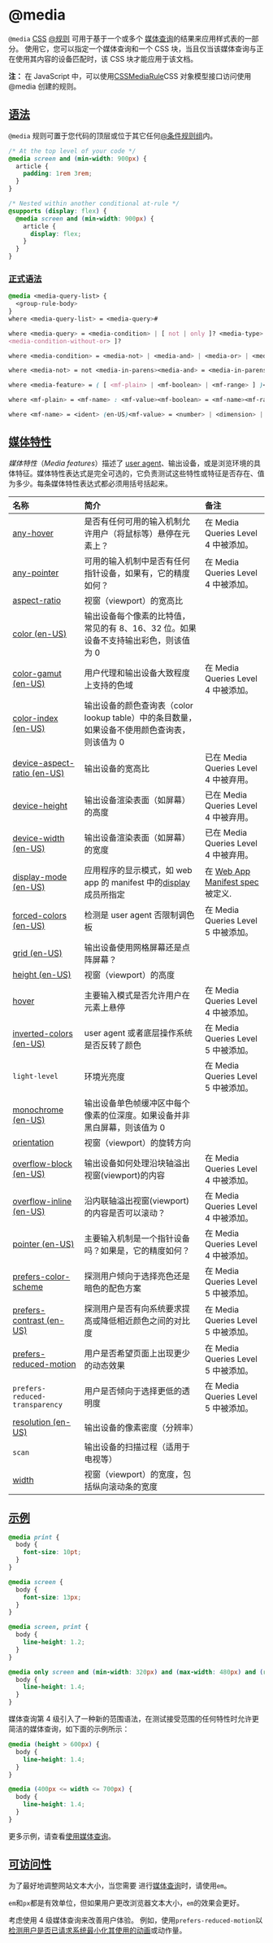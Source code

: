 # @media

`@media` [CSS](https://developer.mozilla.org/en/CSS) [@规则](https://developer.mozilla.org/zh-CN/docs/Web/CSS/At-rule) 可用于基于一个或多个 [媒体查询](https://developer.mozilla.org/en-US/docs/Web/CSS/Media_Queries/Using_media_queries)的结果来应用样式表的一部分。 使用它，您可以指定一个媒体查询和一个 CSS 块，当且仅当该媒体查询与正在使用其内容的设备匹配时，该 CSS 块才能应用于该文档。

**注：** 在 JavaScript 中，可以使用[CSSMediaRule](https://developer.mozilla.org/zh-CN/docs/Web/API/CSSMediaRule)CSS 对象模型接口访问使用@media 创建的规则。

## [语法](https://developer.mozilla.org/zh-CN/docs/Web/CSS/@media#语法)

`@media` 规则可置于您代码的顶层或位于其它任何[@条件规则组](https://developer.mozilla.org/zh-CN/docs/Web/CSS/At-rule#条件规则组)内。

```css
/* At the top level of your code */
@media screen and (min-width: 900px) {
  article {
    padding: 1rem 3rem;
  }
}

/* Nested within another conditional at-rule */
@supports (display: flex) {
  @media screen and (min-width: 900px) {
    article {
      display: flex;
    }
  }
}
```

### [正式语法](https://developer.mozilla.org/zh-CN/docs/Web/CSS/@media#正式语法)

```css
@media <media-query-list> {
  <group-rule-body>
}
where <media-query-list> = <media-query>#

where <media-query> = <media-condition> | [ not | only ]? <media-type> [ and
<media-condition-without-or> ]?

where <media-condition> = <media-not> | <media-and> | <media-or> | <media-in-parens><media-type> = <ident> (en-US)<media-condition-without-or> = <media-not> | <media-and> | <media-in-parens>

where <media-not> = not <media-in-parens><media-and> = <media-in-parens> [ and <media-in-parens> ]+<media-or> = <media-in-parens> [ or <media-in-parens> ]+<media-in-parens> = ( <media-condition> ) | <media-feature> | <general-enclosed>

where <media-feature> = ( [ <mf-plain> | <mf-boolean> | <mf-range> ] )<general-enclosed> = [ <function-token> <any-value> ) ] | ( <ident> (en-US) <any-value> )

where <mf-plain> = <mf-name> : <mf-value><mf-boolean> = <mf-name><mf-range> = <mf-name> [ '<' | '>' ]? '='? <mf-value> | <mf-value> [ '<' | '>' ]? '='? <mf-name> | <mf-value> '<' '='? <mf-name> '<' '='? <mf-value> | <mf-value> '>' '='? <mf-name> '>' '='? <mf-value>

where <mf-name> = <ident> (en-US)<mf-value> = <number> | <dimension> | <ident> (en-US) | <ratio>
```

## [媒体特性](https://developer.mozilla.org/zh-CN/docs/Web/CSS/@media#媒体特性)

_媒体特性_（_Media features_）描述了 [user agent](https://developer.mozilla.org/zh-CN/docs/Glossary/User_agent)、输出设备，或是浏览环境的具体特征。媒体特性表达式是完全可选的，它负责测试这些特性或特征是否存在、值为多少。每条媒体特性表达式都必须用括号括起来。

| 名称 | 简介 | 备注 |
|:----|:----|:----|
| [any-hover](https://developer.mozilla.org/zh-CN/docs/Web/CSS/@media/any-hover) | 是否有任何可用的输入机制允许用户（将鼠标等）悬停在元素上？ | 在 Media Queries Level 4 中被添加。 |
| [any-pointer](https://developer.mozilla.org/zh-CN/docs/Web/CSS/@media/any-pointer) | 可用的输入机制中是否有任何指针设备，如果有，它的精度如何？ | 在 Media Queries Level 4 中被添加。 |
| [aspect-ratio](https://developer.mozilla.org/zh-CN/docs/Web/CSS/@media/aspect-ratio) | 视窗（viewport）的宽高比 | |
| [color (en-US)](https://developer.mozilla.org/en-US/docs/Web/CSS/@media/color) | 输出设备每个像素的比特值，常见的有 8、16、32 位。如果设备不支持输出彩色，则该值为 0 | |
| [color-gamut (en-US)](https://developer.mozilla.org/en-US/docs/Web/CSS/@media/color-gamut) | 用户代理和输出设备大致程度上支持的色域 | 在 Media Queries Level 4 中被添加。 |
| [color-index (en-US)](https://developer.mozilla.org/en-US/docs/Web/CSS/@media/color-index) | 输出设备的颜色查询表（color lookup table）中的条目数量，如果设备不使用颜色查询表，则该值为 0 | |
| [device-aspect-ratio (en-US)](https://developer.mozilla.org/en-US/docs/Web/CSS/@media/device-aspect-ratio) | 输出设备的宽高比 | 已在 Media Queries Level 4 中被弃用。 |
| [device-height](https://developer.mozilla.org/zh-CN/docs/Web/CSS/@media/device-height) | 输出设备渲染表面（如屏幕）的高度 | 已在 Media Queries Level 4 中被弃用。 |
| [device-width (en-US)](https://developer.mozilla.org/en-US/docs/Web/CSS/@media/device-width) | 输出设备渲染表面（如屏幕）的宽度 | 已在 Media Queries Level 4 中被弃用。 |
| [display-mode (en-US)](https://developer.mozilla.org/en-US/docs/Web/CSS/@media/display-mode) | 应用程序的显示模式，如 web app 的 manifest 中的[display](https://developer.mozilla.org/zh-CN/docs/Web/Manifest#display) 成员所指定 | 在 [Web App Manifest spec](http://w3c.github.io/manifest/#the-display-mode-media-feature)被定义. |
| [forced-colors (en-US)](https://developer.mozilla.org/en-US/docs/Web/CSS/@media/forced-colors) | 检测是 user agent 否限制调色板 | 在 Media Queries Level 5 中被添加。 |
| [grid (en-US)](https://developer.mozilla.org/en-US/docs/Web/CSS/@media/grid) | 输出设备使用网格屏幕还是点阵屏幕？ | |
| [height (en-US)](https://developer.mozilla.org/en-US/docs/Web/CSS/@media/height) | 视窗（viewport）的高度 | |
| [hover](https://developer.mozilla.org/zh-CN/docs/Web/CSS/@media/hover) | 主要输入模式是否允许用户在元素上悬停 | 在 Media Queries Level 4 中被添加。 |
| [inverted-colors (en-US)](https://developer.mozilla.org/en-US/docs/Web/CSS/@media/inverted-colors) | user agent 或者底层操作系统是否反转了颜色 | 在 Media Queries Level 5 中被添加。 |
| `light-level` | 环境光亮度 | 在 Media Queries Level 5 中被添加。 |
| [monochrome (en-US)](https://developer.mozilla.org/en-US/docs/Web/CSS/@media/monochrome) | 输出设备单色帧缓冲区中每个像素的位深度。如果设备并非黑白屏幕，则该值为 0 | |
| [orientation](https://developer.mozilla.org/zh-CN/docs/Web/CSS/@media/orientation) | 视窗（viewport）的旋转方向 | |
| [overflow-block (en-US)](https://developer.mozilla.org/en-US/docs/Web/CSS/@media/overflow-block) | 输出设备如何处理沿块轴溢出视窗(viewport)的内容 | 在 Media Queries Level 4 中被添加。 |
| [overflow-inline (en-US)](https://developer.mozilla.org/en-US/docs/Web/CSS/@media/overflow-inline) | 沿内联轴溢出视窗(viewport)的内容是否可以滚动？ | 在 Media Queries Level 4 中被添加。 |
| [pointer (en-US)](https://developer.mozilla.org/en-US/docs/Web/CSS/@media/pointer) | 主要输入机制是一个指针设备吗？如果是，它的精度如何？ | 在 Media Queries Level 4 中被添加。 |
| [prefers-color-scheme](https://developer.mozilla.org/zh-CN/docs/Web/CSS/@media/prefers-color-scheme) | 探测用户倾向于选择亮色还是暗色的配色方案 | 在 Media Queries Level 5 中被添加。 |
| [prefers-contrast (en-US)](https://developer.mozilla.org/en-US/docs/Web/CSS/@media/prefers-contrast) | 探测用户是否有向系统要求提高或降低相近颜色之间的对比度 | 在 Media Queries Level 5 中被添加。 |
| [prefers-reduced-motion](https://developer.mozilla.org/zh-CN/docs/Web/CSS/@media/prefers-reduced-motion) | 用户是否希望页面上出现更少的动态效果 | 在 Media Queries Level 5 中被添加。 |
| `prefers-reduced-transparency` | 用户是否倾向于选择更低的透明度 | 在 Media Queries Level 5 中被添加。 |
| [resolution (en-US)](https://developer.mozilla.org/en-US/docs/Web/CSS/@media/resolution) | 输出设备的像素密度（分辨率） | |
| `scan` | 输出设备的扫描过程（适用于电视等） | | | [scripting (en-US)](https://developer.mozilla.org/en-US/docs/Web/CSS/@media/scripting) | 探测脚本（例如 JavaScript）是否可用 | 在 Media Queries Level 5 中被添加。 | | [update (en-US)](https://developer.mozilla.org/en-US/docs/Web/CSS/@media/update-frequency) | 输出设备更新内容的渲染结果的频率 | 在 Media Queries Level 4 中被添加。 |
| [width](https://developer.mozilla.org/zh-CN/docs/Web/CSS/@media/width) | 视窗（viewport）的宽度，包括纵向滚动条的宽度 | |

## [示例](https://developer.mozilla.org/zh-CN/docs/Web/CSS/@media#示例)

```css
@media print {
  body {
    font-size: 10pt;
  }
}

@media screen {
  body {
    font-size: 13px;
  }
}

@media screen, print {
  body {
    line-height: 1.2;
  }
}

@media only screen and (min-width: 320px) and (max-width: 480px) and (resolution: 150dpi) {
  body {
    line-height: 1.4;
  }
}
```

媒体查询第 4 级引入了一种新的范围语法，在测试接受范围的任何特性时允许更简洁的媒体查询，如下面的示例所示：

```css
@media (height > 600px) {
  body {
    line-height: 1.4;
  }
}

@media (400px <= width <= 700px) {
  body {
    line-height: 1.4;
  }
}
```

更多示例，请查看[使用媒体查询](https://developer.mozilla.org/en-US/docs/Web/CSS/Media_Queries/Using_media_queries#syntax)。

## [可访问性](https://developer.mozilla.org/zh-CN/docs/Web/CSS/@media#可访问性)

为了最好地调整网站文本大小，当您需要[](https://developer.mozilla.org/zh-CN/docs/Web/CSS/length) 进行[媒体查询](https://developer.mozilla.org/en-US/docs/Web/CSS/Media_Queries/Using_media_queries)时，请使用`em`。

`em`和`px`都是有效单位，但如果用户更改浏览器文本大小，`em`的效果会更好。

考虑使用 4 级媒体查询来改善用户体验。 例如，使用`prefers-reduced-motion`以[检测用户是否已请求系统最小化其使用的动画](https://developer.mozilla.org/en-US/docs/Web/CSS/@media/prefers-reduced-motion)或动作量。
